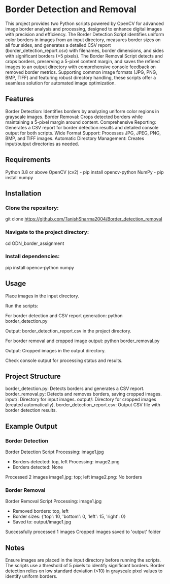 # Border Detection and Removal
This project provides two Python scripts powered by OpenCV for advanced image border analysis and processing, designed to enhance digital images with precision and efficiency. The Border Detection Script identifies uniform color borders in images from an input directory, measures border sizes on all four sides, and generates a detailed CSV report (border_detection_report.csv) with filenames, border dimensions, and sides with significant borders (>5 pixels). The Border Removal Script detects and crops borders, preserving a 5-pixel content margin, and saves the refined images to an output directory with comprehensive console feedback on removed border metrics. Supporting common image formats (JPG, PNG, BMP, TIFF) and featuring robust directory handling, these scripts offer a seamless solution for automated image optimization.

## Features
Border Detection: Identifies borders by analyzing uniform color regions in grayscale images.
Border Removal: Crops detected borders while maintaining a 5-pixel margin around content.
Comprehensive Reporting: Generates a CSV report for border detection results and detailed console output for both scripts.
Wide Format Support: Processes JPG, JPEG, PNG, BMP, and TIFF images.
Automatic Directory Management: Creates input/output directories as needed.

## Requirements
Python 3.8 or above
OpenCV (cv2) - pip install opencv-python
NumPy - pip install numpy

## Installation

### Clone the repository:
git clone https://github.com/TanishSharma2004/Border_detection_removal


### Navigate to the project directory:
cd ODN_border_assignment


### Install dependencies:
pip install opencv-python numpy



## Usage

Place images in the input directory. 

Run the scripts:

For border detection and CSV report generation:
python border_detection.py

Output: border_detection_report.csv in the project directory.

For border removal and cropped image output:
python border_removal.py

Output: Cropped images in the output directory.



Check console output for processing status and results.


## Project Structure

border_detection.py: Detects borders and generates a CSV report.
border_removal.py: Detects and removes borders, saving cropped images.
input/: Directory for input images.
output/: Directory for cropped images (created automatically).
border_detection_report.csv: Output CSV file with border detection results.

## Example Output
### Border Detection
Border Detection Script
Processing: image1.jpg
  - Borders detected: top, left
Processing: image2.png
  - Borders detected: None

Processed 2 images
image1.jpg: top; left
image2.png: No borders

### Border Removal
Border Removal Script
Processing: image1.jpg
  - Removed borders: top, left
  - Border sizes: {'top': 10, 'bottom': 0, 'left': 15, 'right': 0}
  - Saved to: output/image1.jpg

Successfully processed 1 images
Cropped images saved to 'output' folder

## Notes

Ensure images are placed in the input directory before running the scripts.
The scripts use a threshold of 5 pixels to identify significant borders.
Border detection relies on low standard deviation (<10) in grayscale pixel values to identify uniform borders.
